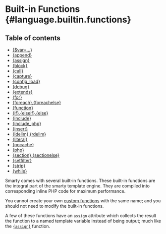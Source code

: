 Built-in Functions {#language.builtin.functions}
==================

## Table of contents
- [{$var=...}](./language-builtin-functions.md)
- [{append}](./language-builtin-functions/language-function-append.md)
- [{assign}](./language-builtin-functions/language-function-assign.md)
- [{block}](./language-builtin-functions/language-function-block.md)
- [{call}](./language-builtin-functions/language-function-call.md)
- [{capture}](./language-builtin-functions/language-function-capture.md)
- [{config_load}](./language-builtin-functions/language-function-config.load)
- [{debug}](./language-builtin-functions/language-function-debug.md)
- [{extends}](./language-builtin-functions/language-function-extends.md)
- [{for}](./language-builtin-functions/language-function-for.md)
- [{foreach},{foreachelse}](./language-builtin-functions/language-function-foreach.md)
- [{function}](./language-builtin-functions/language-function-function.md)
- [{if},{elseif},{else}](./language-builtin-functions/language-function-if.md)
- [{include}](./language-builtin-functions/language-function-include.md)
- [{include_php}](./language-builtin-functions/language-function-include.php)
- [{insert}](./language-builtin-functions/language-function-insert.md)
- [{ldelim},{rdelim}](./language-builtin-functions/language-function-ldelim.md)
- [{literal}](./language-builtin-functions/language-function-literal.md)
- [{nocache}](./language-builtin-functions/language-function-nocache.md)
- [{php}](./language-builtin-functions/language-function-php.md)
- [{section},{sectionelse}](./language-builtin-functions/language-function-section.md)
- [{setfilter}](./language-builtin-functions/language-function-setfilter.md)
- [{strip}](./language-builtin-functions/language-function-strip.md)
- [{while}](./language-builtin-functions/language-function-while.md)

Smarty comes with several built-in functions. These built-in functions
are the integral part of the smarty template engine. They are compiled
into corresponding inline PHP code for maximum performance.

You cannot create your own [custom
functions](./language-custom-functions.md) with the same name; and you
should not need to modify the built-in functions.

A few of these functions have an `assign` attribute which collects the
result the function to a named template variable instead of being
output; much like the [`{assign}`](./language-builtin-functions/language-function-assign.md) function.
